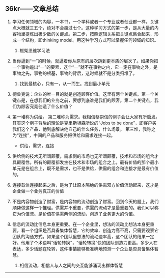 ## 36kr——文章总结

1. 学习任何领域的内容，一本书，一个学科或者一个专业或者创业都一样，关键点大概就三五个，绝对不会超过七个。这种学习方式的第一步，是从大量的内容物里提炼出极少数的关键点。第二步，按照逻辑关系把关键点集合起来，形成一个结构，即thinking model。用这种学习方式可以掌握任何领域的知识。
	1. 框架思维学习法
	
2. 当你逼到“一”的时候，就逼着你从原有的层次跳到更本质的层次了。如果你把一个事物逼出“一”的要素，这个“一”就不在事物之内，它一定在事物之外，是事物之先，事物的根基，事物的背后，这时候就不是分类归堆了。
	1. 找到最核心，只有一，从一而生。找到最小单元
	
3. 德鲁克说：企业的唯一目的就是创造顾客价值。这里有两个关键点。第一个关键点是，在想我们的业务之前，要想到底谁是我们的顾客。第二个关键点，我们为顾客究竟创造了什么价值？

5. 第一堆称为供给。
	第二堆称为需求。我相信蔡崇信的例子会让大家有所启发。其实这个例子背后的理论是克里斯坦森所说的“Jobs to be done”，即客户买我们这个产品，他到底解决他自己的什么任务，什么场景。
	第三堆，我称之为“连接”，中间的产品和服务把供给和需求连接一起。
	- 供给，需求，连接
	
1. 供给侧的技术无所谓颠覆，需求侧的市场也无所谓颠覆，技术和市场的组合才具颠覆性。所有的颠覆都发生在技术和市场的组合之上。最有价值的那个最小单元是在组合上，既不是需求，也不是供给，供需的组合和连接才是最有价值的。

3. 连接载体连接起来之后，是为了让原本隔绝的供需双方价值流动起来，这才是企业做一个业务真正的价值

5. 不是内容物创造了财富，是内容物的流动创造了财富。回到今天的题上，我们顺势做这样一个推理。供需并不重要，供需的流动才是最重要的。我们可以称它为价值流。是价值在供需两侧的流动，创造了业务更大的价值。

7. 信息的流动比信息本身更重要。在一个企业里，想法的流动比想法本身更重要。看一个组织是否具备集体智慧，它的效率、创造力高不高，只需要观察它团队的沟通方式。如果这个团队里想法的流动速率高，这个团队的结果一定好。他用了个术语叫“话轮转换”，“话轮转换”快的团队创造力更高。多少人在表达，多少话题在轮转，这件事情能够极准确地预测一个企业是否具备集体智慧。
	1. 相信流动，相信人与人之间的交互能够涌现出群体智慧

---
